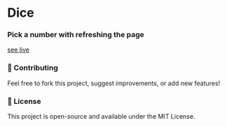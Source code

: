 # Dice
### Pick a number with refreshing the page
<a href="https://rahila-hussaini.github.io/Your_Dice_Num/index.html" target="_blank">see live</a>

### 🌟 Contributing
Feel free to fork this project, suggest improvements, or add new features!

### 📜 License
This project is open-source and available under the MIT License.
